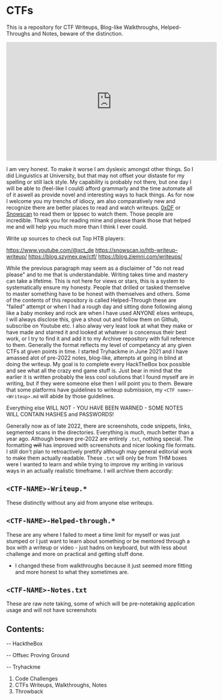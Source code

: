 # CTFs


This is a repository for CTF Writeups, Blog-like Walkthroughs, Helped-Throughs and Notes, beware of the distinction.  

<iframe width="560" height="315" src="https://www.youtube.com/embed/w22oOUzqbnc" title="YouTube video player" frameborder="0" allow="accelerometer; autoplay; clipboard-write; encrypted-media; gyroscope; picture-in-picture; web-share" allowfullscreen></iframe>


I am very honest. To make it worse I am dyslexic amongst other things. So I did Linguistics at University, but that may not offset your distaste for my spelling or still lack style. My capability is probably not there, but one day I will be able to (feel-like I could) afford grammarly and the time automate all of it aswell as provide novel and interesting ways to hack things. As for now I welcome you my trenchs of idiocy, am also comparatively new and recognize there are better places to read and watch writeups. [0xDF](https://0xdf.gitlab.io/) or [Snowscan](https://snowscan.io/) to read them or Ippsec to watch them. Those people are incredible. Thank you for reading mine and please thank those that helped me and will help you much more than I think I ever could.

Write up sources to check out Top HTB players:

https://www.youtube.com/@xct_de
https://snowscan.io/htb-writeup-writeup/
https://blog.szymex.pw/ctf/
https://blog.ziemni.com/writeups/


While the previous paragraph may seem as a disclaimer of "do not read please" and to me that is understandable. Writing takes time and mastery can take a lifetime. This is not here for views or stars, this is a system to systematically ensure my honesty. People that drilled or tasked themselve to master something have to be honest with themselves and others. Some of the contents of this repository is called Helped-Through these are "failed" attempt or when I had a rough day and sitting done following along like a baby monkey and rock are when I have used ANYONE elses writeups, I will always disclose this, give a shout out and follow them on Github, subscribe on Youtube etc. I also alway very least look at what they make or have made and starred it and looked at whatever is concensus their best work, or I try to find it and add it to my Archive repository with full reference to them. Generally the format reflects my level of competancy at any given CTFs at given points in time. I started Tryhackme in June 2021 and I have amassed alot of pre-2022 notes, blog-like, attempts at going in blind at doing the writeup. My goal is to complete every HackTheBox box possible and see what all the crazy end game stuff is. Just bear in mind that the earlier it is written probably the less cool solutions that I found myself are in writing, but if they were someone else then I will point you to them. Beware that some platforms have guidelines to writeup submission, my `<CTF name>-<Writeup>.md` will abide by those guidelines. 

Everything else WILL NOT - YOU HAVE BEEN WARNED - SOME NOTES WILL CONTAIN HASHES and PASSWORDS! 

Generally now as of late 2022, there are screenshots, code snippets, links, segmented scans in the directories. Everything is much, much better than a year ago. Although beware pre-2022 are entirely `.txt`, nothing special. The formatting <s>will</s> has improved with screenshots and nicer looking file formats. I still don't plan to retroactively prettify although may general editorial work to make them actually readable. These `.txt` will only be from THM boxes were I wanted to learn and while trying to improve my writing in various ways in an actually realistic timeframe. I will archive them accordly:

## `<CTF-NAME>-Writeup.*`    
These distinctly without any aid from anyone else writeups.
  
## `<CTF-NAME>-Helped-through.*`     
These are any where I failed to meet a time limit for myself or was just stumped or I just want to learn about something or be mentored through a box with a writeup or video - just hadns on keyboard, but with less about challenge and more on practical and getting stuff done. 

- I changed these from walkthroughs because it just seemed more fitting and more honest to what they sometimes are.

##  `<CTF-NAME>-Notes.txt`
 These are raw note taking, some of which will be pre-notetaking application usage and will not have screenshots
 
 
## Contents:

-- HacktheBox
  
-- Offsec Proving Ground
  
-- Tryhackme 
  1. Code Challenges
  1. CTFs Writeups, Walkthroughs, Notes
  1. Throwback 
  
  
